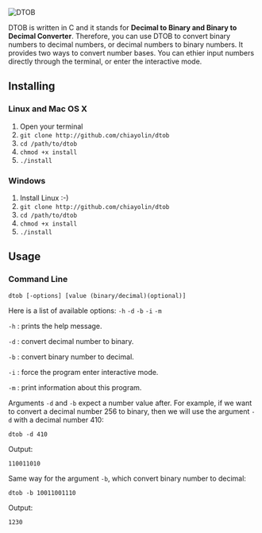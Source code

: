 ![DTOB](https://dl.dropboxusercontent.com/u/221687308/www/resources/github/dtob_logo.png)

DTOB is written in C and it stands for <b>Decimal to Binary and Binary to Decimal Converter</b>. Therefore, you can use DTOB to convert binary numbers to decimal numbers, or decimal numbers to binary numbers. It provides two ways to convert number bases. You can ethier input numbers directly through the terminal, or enter the interactive mode.

## Installing

### Linux and Mac OS X
1. Open your terminal
2. `git clone http://github.com/chiayolin/dtob`
3. `cd /path/to/dtob`
4. `chmod +x install`
5. `./install`

### Windows
1. Install Linux :-)
2. `git clone http://github.com/chiayolin/dtob`
3. `cd /path/to/dtob`
4. `chmod +x install`
5. `./install`

## Usage

### Command Line
`dtob [-options] [value (binary/decimal)(optional)]`

Here is a list of available options: `-h` `-d` `-b` `-i` `-m`

`-h` : prints the help message.

`-d` : convert decimal number to binary.

`-b` : convert binary number to decimal.

`-i` : force the program enter interactive mode.

`-m` : print information about this program.

Arguments `-d` and `-b` expect a number value after. For example, if we want to convert a decimal number 256 to binary, then we will use the argument `-d` with a decimal number 410:

`dtob -d 410`

Output:

`110011010`

Same way for the argument `-b`, which convert binary number to decimal:

`dtob -b 10011001110`

Output:

`1230`
